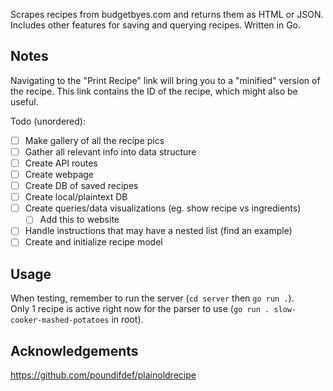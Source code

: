 Scrapes recipes from budgetbyes.com and returns them as HTML or JSON. Includes other features for saving and querying recipes. Written in Go.

## Notes

Navigating to the "Print Recipe" link will bring you to a "minified" version of the recipe. This link contains the ID of the recipe, which might also be useful.

Todo (unordered):

-   [ ] Make gallery of all the recipe pics
-   [ ] Gather all relevant info into data structure
-   [ ] Create API routes
-   [ ] Create webpage
-   [ ] Create DB of saved recipes
-   [ ] Create local/plaintext DB
-   [ ] Create queries/data visualizations (eg. show recipe vs ingredients)
    -   [ ] Add this to website
-   [ ] Handle instructions that may have a nested list (find an example)
-   [ ] Create and initialize recipe model

## Usage

When testing, remember to run the server (`cd server` then `go run .`).  
Only 1 recipe is active right now for the parser to use (`go run . slow-cooker-mashed-potatoes` in root).

## Acknowledgements

https://github.com/poundifdef/plainoldrecipe
